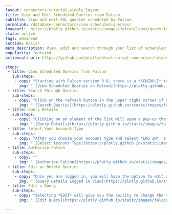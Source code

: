 ```yaml
---
layout: connectors-tutorial-single_layout
title: View and Edit Scheduled Queries from Falcon
subtitle: View and edit SQL queries scheduled by Falcon.
permalink: /database-connectors/view-scheduled-queries/
imageurl:  https://plotly.github.io/static/images/falcon/logos/query-from-falcon.png
state: active
tags: advanced
section: Basics
meta_description: View, edit and search through your list of scheduled queries created by Falcon.
popularity: featured
actioncall-url: https://github.com/plotly/electron-sql-connector/releases

steps:
 - title: View Scheduled Queries from Falcon
   sub-steps:
    - copy: "Starting with Falcon version 3.0, there is a *SCHEDULE* tab where you can view and edit scheduled queries. After logging into your plot.ly account, go to the *SCHEDULE* tab to see a list of all the queries you have scheduled using Falcon."
      img: "![View Scheduled Queries on Falcon](https://plotly.github.io/static/images/falcon/scheduled-queries-tab/01-falcon-schedule-tab.png)"
 - title: Search Through Queries
   sub-steps:
    - copy: "Click on the refresh button in the upper right corner if you have updated any queries since opening Falcon. Now you can search through your queries by name or query using the search bar. The list below will be updated in real-time as you type."
      img: "![Search Queries](https://plotly.github.io/static/images/falcon/scheduled-queries-tab/02-falcon-search-queries.png)"
 - title: Query Details
   sub-steps:
    - copy: "Clicking on an element of the list will open a pop-up that displays more details as well as the option to *LOG IN TO EDIT DETAILS*. Pushing this button will give you the option to log into Plotly Cloud or Plotly On-Premise."
      img: "![Query Details](https://plotly.github.io/static/images/falcon/scheduled-queries-tab/03-query-details.png)"
 - title: Select Your Account Type
   sub-steps:
    - copy: "After you choose your account type and select *LOG IN*, a page in your browser will open asking you to log in and then authorize Falcon."
      img: "![Select Account Type](https://plotly.github.io/static/images/falcon/scheduled-queries-tab/04-choose-plotly-account-type.png)"
 - title: Authorize Falcon
   sub-steps:
    - copy: ""
      img: "![Authorize Falcon](https://plotly.github.io/static/images/falcon/scheduled-queries-tab/05-authorize-falcon-from-browser.png)"
 - title: Edit or Delete Queries
   sub-steps:
    - copy: "Once you are logged in, you will have the option to edit or delete your queries."
      img: "![Query Details Logged In View](https://plotly.github.io/static/images/falcon/scheduled-queries-tab/06-query-details-logged-in-view.png)"
 - title: Edit a Query
   sub-steps:
    - copy: "Selecting *EDIT* will give you the ability to change the name, SQL syntax, and schedule of your query."
      img: "![Edit Query](https://plotly.github.io/static/images/falcon/scheduled-queries-tab/07-edit-query.png)"

---
```

